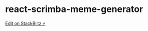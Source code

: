 # react-scrimba-meme-generator

[Edit on StackBlitz ⚡️](https://stackblitz.com/edit/react-scrimba-meme-generator)
